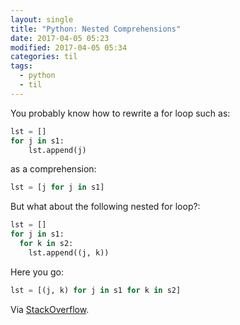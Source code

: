 ```yaml
---
layout: single
title: "Python: Nested Comprehensions"
date: 2017-04-05 05:23
modified: 2017-04-05 05:34
categories: til
tags:
  - python
  - til
---
```


You probably know how to rewrite a for loop such as:

```python
lst = []
for j in s1:
    lst.append(j)
```

as a comprehension:

```python
lst = [j for j in s1]
```

But what about the following nested for loop?:

```python
lst = []
for j in s1:
  for k in s2:
    lst.append((j, k))
```

Here you go:

```python
lst = [(j, k) for j in s1 for k in s2]
```

Via [StackOverflow](http://stackoverflow.com/a/3633145/1257318).

